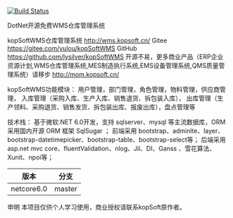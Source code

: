 [![Build Status](https://lysilver.visualstudio.com/kopsoftwms/_apis/build/status/lysilver.KopSoftWms?branchName=master)](https://lysilver.visualstudio.com/kopsoftwms/_build/latest?definitionId=3&branchName=master)


DotNet开源免费WMS仓库管理系统


kopSoftWMS仓库管理系统 http://wms.kopsoft.cn/
Gitee https://gitee.com/yulou/kopSoftWMS
GitHub https://github.com/lysilver/kopSoftWMS
开源不易，更多商业产品（ERP企业资源计划,WMS仓库管理系统,MES制造执行系统,EMS设备管理系统,QMS质量管理系统）请移步 http://mom.kopsoft.cn/

kopSoftWMS功能模块：
用户管理，部门管理，角色管理，物料管理，供应商管理，
入库管理（采购入库、生产入库、销售退货、拆包装入库），
出库管理（生产领料、采购退货、销售发货、拆包装出库、报废出库），盘点管理等

技术栈：
基于微软.NET 6.0开发，支持 sqlserver、mysql  等主流数据库，ORM  采用国内开源 ORM  框架 SqlSugar ；
前端采用 bootstrap、adminlte、layer、bootstrap-datetimepicker、bootstrap-table、bootstrap-select等；
后端采用 asp.net mvc core、fluentValidation、nlog、Jil、DI、Ganss 、雪花算法、Xunit、npoi等；


|  版本   | 分支  |
|  ----  | ----  |
| netcore6.0  | master |


申明
本项目仅供个人学习使用，商业授权请联系kopSoft原作者。
